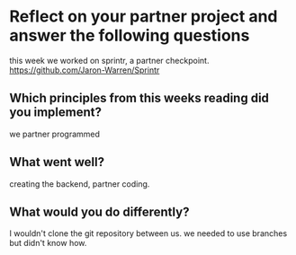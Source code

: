 # Reflect on your partner project and answer the following questions

this week we worked on sprintr, a partner checkpoint. https://github.com/Jaron-Warren/Sprintr

## Which principles from this weeks reading did you implement?

we partner programmed

## What went well?

creating the backend, partner coding.

## What would you do differently?

I wouldn't clone the git repository between us. we needed to use branches but didn't know how.